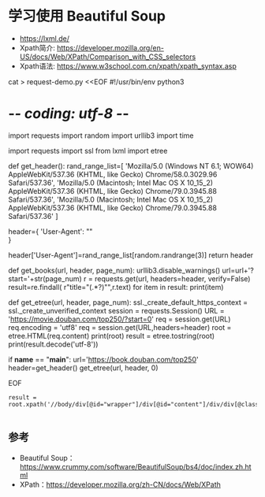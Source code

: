 # 学习使用 Beautiful Soup 

* https://lxml.de/
* Xpath简介: https://developer.mozilla.org/en-US/docs/Web/XPath/Comparison_with_CSS_selectors
* Xpath语法: https://www.w3school.com.cn/xpath/xpath_syntax.asp


cat > request-demo.py <<EOF
#!/usr/bin/env python3
# -*- coding: utf-8 -*-

import requests
import random
import urllib3
import time

import requests
import ssl
from lxml import etree





def get_header():
  rand_range_list=[
  'Mozilla/5.0 (Windows NT 6.1; WOW64) AppleWebKit/537.36 (KHTML, like Gecko) Chrome/58.0.3029.96 Safari/537.36', 
  'Mozilla/5.0 (Macintosh; Intel Mac OS X 10_15_2) AppleWebKit/537.36 (KHTML, like Gecko) Chrome/79.0.3945.88 Safari/537.36',
  'Mozilla/5.0 (Macintosh; Intel Mac OS X 10_15_2) AppleWebKit/537.36 (KHTML, like Gecko) Chrome/79.0.3945.88 Safari/537.36'
  ]

  header={
  'User-Agent': ""   
  }

  header['User-Agent']=rand_range_list[random.randrange(3)]
  return header

def get_books(url, header, page_num):
  urllib3.disable_warnings()
  url=url+'?start='+str(page_num)
  r = requests.get(url, headers=header, verify=False)
  result=re.findall( r"title\=\"(.*?)\"",r.text)
  for item in result:
    print(item)

def get_etree(url, header, page_num):
  ssl._create_default_https_context = ssl._create_unverified_context
  session = requests.Session()
  URL = 'https://movie.douban.com/top250/?start=0'
  req = session.get(URL)
  req.encoding = 'utf8'
  req = session.get(URL,headers=header)
  root = etree.HTML(req.content)
  print(root)
  result = etree.tostring(root)
  print(result.decode('utf-8'))

if __name__ == "__main__":
  url='https://book.douban.com/top250'
  header=get_header()
  get_etree(url, header, 0)


EOF



```
result = root.xpath('//body/div[@id="wrapper"]/div[@id="content"]/div/div[@class="article"]/div//table/tr/')
```


```
```


## 参考

* Beautiful Soup：https://www.crummy.com/software/BeautifulSoup/bs4/doc/index.zh.html
* XPath：https://developer.mozilla.org/zh-CN/docs/Web/XPath




